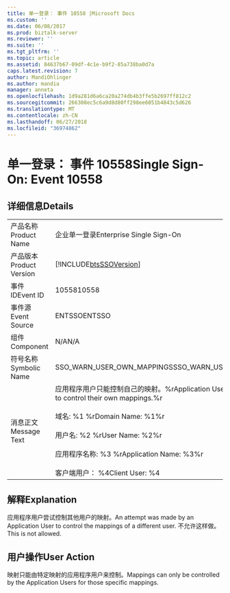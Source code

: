 ```yaml
---
title: 单一登录： 事件 10558 |Microsoft Docs
ms.custom: ''
ms.date: 06/08/2017
ms.prod: biztalk-server
ms.reviewer: ''
ms.suite: ''
ms.tgt_pltfrm: ''
ms.topic: article
ms.assetid: 84637b67-09df-4c1e-b9f2-85a738ba0d7a
caps.latest.revision: 7
author: MandiOhlinger
ms.author: mandia
manager: anneta
ms.openlocfilehash: 1d9a281d6a6ca20a274db4b3ffe5b2697ff812c2
ms.sourcegitcommit: 266308ec5c6a9d8d80ff298ee6051b4843c5d626
ms.translationtype: MT
ms.contentlocale: zh-CN
ms.lasthandoff: 06/27/2018
ms.locfileid: "36974862"
---
```

# <a name="single-sign-on-event-10558"></a><span data-ttu-id="20f87-102">单一登录： 事件 10558</span><span class="sxs-lookup"><span data-stu-id="20f87-102">Single Sign-On: Event 10558</span></span>
## <a name="details"></a><span data-ttu-id="20f87-103">详细信息</span><span class="sxs-lookup"><span data-stu-id="20f87-103">Details</span></span>  
  
|                 |                                                                                                                                                                                              |
|-----------------|----------------------------------------------------------------------------------------------------------------------------------------------------------------------------------------------|
|  <span data-ttu-id="20f87-104">产品名称</span><span class="sxs-lookup"><span data-stu-id="20f87-104">Product Name</span></span>   |                                                                                  <span data-ttu-id="20f87-105">企业单一登录</span><span class="sxs-lookup"><span data-stu-id="20f87-105">Enterprise Single Sign-On</span></span>                                                                                   |
| <span data-ttu-id="20f87-106">产品版本</span><span class="sxs-lookup"><span data-stu-id="20f87-106">Product Version</span></span> |                                                                  [!INCLUDE[btsSSOVersion](../includes/btsssoversion-md.md)]                                                                  |
|    <span data-ttu-id="20f87-107">事件 ID</span><span class="sxs-lookup"><span data-stu-id="20f87-107">Event ID</span></span>     |                                                                                            <span data-ttu-id="20f87-108">10558</span><span class="sxs-lookup"><span data-stu-id="20f87-108">10558</span></span>                                                                                             |
|  <span data-ttu-id="20f87-109">事件源</span><span class="sxs-lookup"><span data-stu-id="20f87-109">Event Source</span></span>   |                                                                                            <span data-ttu-id="20f87-110">ENTSSO</span><span class="sxs-lookup"><span data-stu-id="20f87-110">ENTSSO</span></span>                                                                                            |
|    <span data-ttu-id="20f87-111">组件</span><span class="sxs-lookup"><span data-stu-id="20f87-111">Component</span></span>    |                                                                                             <span data-ttu-id="20f87-112">N/A</span><span class="sxs-lookup"><span data-stu-id="20f87-112">N/A</span></span>                                                                                              |
|  <span data-ttu-id="20f87-113">符号名称</span><span class="sxs-lookup"><span data-stu-id="20f87-113">Symbolic Name</span></span>  |                                                                                  <span data-ttu-id="20f87-114">SSO_WARN_USER_OWN_MAPPINGS</span><span class="sxs-lookup"><span data-stu-id="20f87-114">SSO_WARN_USER_OWN_MAPPINGS</span></span>                                                                                  |
|  <span data-ttu-id="20f87-115">消息正文</span><span class="sxs-lookup"><span data-stu-id="20f87-115">Message Text</span></span>   | <span data-ttu-id="20f87-116">应用程序用户只能控制自己的映射。%r</span><span class="sxs-lookup"><span data-stu-id="20f87-116">Application Users are only allowed to control their own mappings.%r</span></span><br /><br /> <span data-ttu-id="20f87-117">域名: %1 %r</span><span class="sxs-lookup"><span data-stu-id="20f87-117">Domain Name: %1%r</span></span><br /><br /> <span data-ttu-id="20f87-118">用户名: %2 %r</span><span class="sxs-lookup"><span data-stu-id="20f87-118">User Name: %2%r</span></span><br /><br /> <span data-ttu-id="20f87-119">应用程序名称: %3 %r</span><span class="sxs-lookup"><span data-stu-id="20f87-119">Application Name: %3%r</span></span><br /><br /> <span data-ttu-id="20f87-120">客户端用户： %4</span><span class="sxs-lookup"><span data-stu-id="20f87-120">Client User: %4</span></span> |
  
## <a name="explanation"></a><span data-ttu-id="20f87-121">解释</span><span class="sxs-lookup"><span data-stu-id="20f87-121">Explanation</span></span>  
 <span data-ttu-id="20f87-122">应用程序用户尝试控制其他用户的映射。</span><span class="sxs-lookup"><span data-stu-id="20f87-122">An attempt was made by an Application User to control the mappings of a different user.</span></span> <span data-ttu-id="20f87-123">不允许这样做。</span><span class="sxs-lookup"><span data-stu-id="20f87-123">This is not allowed.</span></span>  
  
## <a name="user-action"></a><span data-ttu-id="20f87-124">用户操作</span><span class="sxs-lookup"><span data-stu-id="20f87-124">User Action</span></span>  
 <span data-ttu-id="20f87-125">映射只能由特定映射的应用程序用户来控制。</span><span class="sxs-lookup"><span data-stu-id="20f87-125">Mappings can only be controlled by the Application Users for those specific mappings.</span></span>